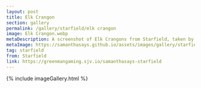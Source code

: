 ```yaml
---
layout: post
title: Elk Crangon
section: gallery
permalink: /gallery/starfield/elk crangon
image: Elk Crangon.webp
metaDescription: A screenshot of Elk Crangons from Starfield, taken by Samantha Says.
metaImage: https://samanthasays.github.io/assets/images/gallery/starfield/Elk Crangon.webp
tag: starfield
from: Starfield
link: https://greenmangaming.sjv.io/samanthasays-starfield
---
```

{% include imageGallery.html %}